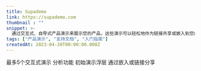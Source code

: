 ```yaml
---
title: Supademo
link: https://supademo.com
thumbnail : ""
snippet: >-
  通过交互式、自导式产品演示来展示您的产品，这些演示可以轻松地作为链接共享或嵌入到您的网站和博客中。
tags: ["产品演示", "支持文档", "入门指南"]
createdAt: 2023-04-20T00:00:00.000Z
---
```

最多5个交互式演示
分析功能
初始演示浮层
通过嵌入或链接分享